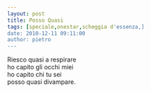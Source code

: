 ```yaml
---
layout: post
title: Posso Quasi
tags: [speciale,onestar,scheggia d'essenza,]
date: 2010-12-11 09:11:00
author: pietro
---
```

Riesco quasi a respirare<br/>ho capito gli occhi miei<br/>ho capito chi tu sei<br/>posso quasi divampare.<br/>
